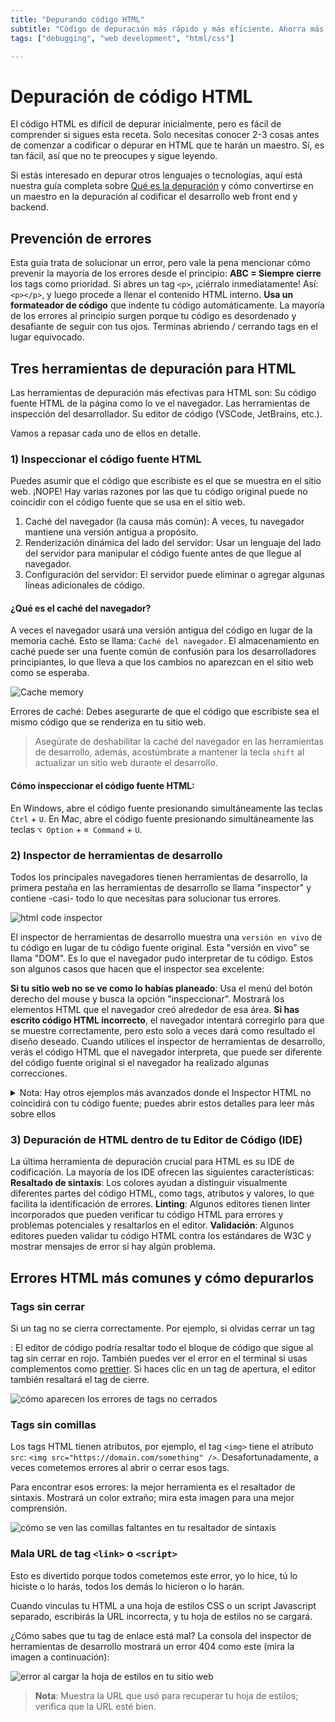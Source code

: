 ```yaml
---
title: "Depurando código HTML"
subtitle: "Código de depuración más rápido y más eficiente. Ahorra más del 50% de tu tiempo de depuración al codificar HTML."
tags: ["debugging", "web development", "html/css"]

--- 
```


# Depuración de código HTML

El código HTML es difícil de depurar inicialmente, pero es fácil de comprender si sigues esta receta. Solo necesitas conocer 2-3 cosas antes de comenzar a codificar o depurar en HTML que te harán un maestro. Sí, es tan fácil, así que no te preocupes y sigue leyendo.

Si estás interesado en depurar otros lenguajes o tecnologías, aquí está nuestra guía completa sobre [Qué es la depuración](https://) y cómo convertirse en un maestro en la depuración al codificar el desarrollo web front end y backend.

## Prevención de errores

Esta guía trata de solucionar un error, pero vale la pena mencionar cómo prevenir la mayoría de los errores desde el principio:
**ABC = Siempre cierre** los tags como prioridad. Si abres un tag `<p>`, ¡ciérralo inmediatamente! Así: `<p></p>`, y luego procede a llenar el contenido HTML interno.
**Usa un formateador de código** que indente tu código automáticamente. La mayoría de los errores al principio surgen porque tu código es desordenado y desafiante de seguir con tus ojos. Terminas abriendo / cerrando tags en el lugar equivocado.

## Tres herramientas de depuración para HTML

Las herramientas de depuración más efectivas para HTML son:
Su código fuente HTML de la página como lo ve el navegador.
Las herramientas de inspección del desarrollador.
Su editor de código (VSCode, JetBrains, etc.).

Vamos a repasar cada uno de ellos en detalle.

### 1) Inspeccionar el código fuente HTML

Puedes asumir que el código que escribiste es el que se muestra en el sitio web. ¡NOPE!
Hay varias razones por las que tu código original puede no coincidir con el código fuente que se usa en el sitio web.

1. Caché del navegador (la causa más común): A veces, tu navegador mantiene una versión antigua a propósito.
2. Renderización dinámica del lado del servidor: Usar un lenguaje del lado del servidor para manipular el código fuente antes de que llegue al navegador.
3. Configuración del servidor: El servidor puede eliminar o agregar algunas líneas adicionales de código.

#### ¿Qué es el caché del navegador?

A veces el navegador usará una versión antigua del código en lugar de la memoria caché. Esto se llama: `Caché del navegador`. 
El almacenamiento en caché puede ser una fuente común de confusión para los desarrolladores principiantes, lo que lleva a que los cambios no aparezcan en el sitio web como se esperaba.

![Cache memory](https://storage.googleapis.com/media-breathecode/c554b1b12abd3b8e7392151ceb31ed2f367e673e99f890e0a7c70ea4df7f68ad)

Errores de caché: Debes asegurarte de que el código que escribiste sea el mismo código que se renderiza en tu sitio web.

> Asegúrate de deshabilitar la caché del navegador en las herramientas de desarrollo, además, acostúmbrate a mantener la tecla `shift` al actualizar un sitio web durante el desarrollo.

#### Cómo inspeccionar el código fuente HTML:

En Windows, abre el código fuente presionando simultáneamente las teclas `Ctrl` + `U`.
En Mac, abre el código fuente presionando simultáneamente las teclas `⌥ Option` + `⌘ Command` + `U`.

### 2) Inspector de herramientas de desarrollo

Todos los principales navegadores tienen herramientas de desarrollo, la primera pestaña en las herramientas de desarrollo se llama "inspector" y contiene -casi- todo lo que necesitas para solucionar tus errores.

![html code inspector](https://i.imgur.com/Fca0Hkm.gif?raw=true)

El inspector de herramientas de desarrollo muestra una `versión en vivo` de tu código en lugar de tu código fuente original. Esta "versión en vivo" se llama "DOM". Es lo que el navegador pudo interpretar de tu código. Estos son algunos casos que hacen que el inspector sea excelente:

**Si tu sitio web no se ve como lo habías planeado**: Usa el menú del botón derecho del mouse y busca la opción "inspeccionar". Mostrará los elementos HTML que el navegador creó alrededor de esa área.
**Si has escrito código HTML incorrecto**, el navegador intentará corregirlo para que se muestre correctamente, pero esto solo a veces dará como resultado el diseño deseado. Cuando utilices el inspector de herramientas de desarrollo, verás el código HTML que el navegador interpreta, que puede ser diferente del código fuente original si el navegador ha realizado algunas correcciones.

<details>
 <summary>Nota: Hay otros ejemplos más avanzados donde el Inspector HTML no coincidirá con tu código fuente; puedes abrir estos detalles para leer más sobre ellos</summary>

Minificación: A veces, los sitios web comprimen y optimizan el código para tiempos de carga más rápidos. El inspector HTML mostrará el código minificado, que puede ser difícil de leer.
Extensiones del navegador: Los bloqueadores de anuncios o bloqueadores de scripts modifican el código mostrado en el inspector HTML.
Renderizado del lado del servidor: el inspector HTML mostrará el código renderizado en el servidor en lugar del código fuente.

</details>

### 3) Depuración de HTML dentro de tu Editor de Código (IDE)

La última herramienta de depuración crucial para HTML es su IDE de codificación. La mayoría de los IDE ofrecen las siguientes características:
**Resaltado de sintaxis**: Los colores ayudan a distinguir visualmente diferentes partes del código HTML, como tags, atributos y valores, lo que facilita la identificación de errores.
**Linting**: Algunos editores tienen linter incorporados que pueden verificar tu código HTML para errores y problemas potenciales y resaltarlos en el editor.
**Validación**: Algunos editores pueden validar tu código HTML contra los estándares de W3C y mostrar mensajes de error si hay algún problema.

## Errores HTML más comunes y cómo depurarlos

### Tags sin cerrar

Si un tag no se cierra correctamente. Por ejemplo, si olvidas cerrar un tag <div>:
El editor de código podría resaltar todo el bloque de código que sigue al tag sin cerrar en rojo.
También puedes ver el error en el terminal si usas complementos como [prettier](https://prettier.io/).
Si haces clic en un tag de apertura, el editor también resaltará el tag de cierre.

![cómo aparecen los errores de tags no cerrados](https://i.imgur.com/oJEe61z.png?raw=true)

### Tags sin comillas

Los tags HTML tienen atributos, por ejemplo, el tag `<img>` tiene el atributo `src`: `<img src="https://domain.com/something" />`. 
Desafortunadamente, a veces cometemos errores al abrir o cerrar esos tags.

Para encontrar esos errores: la mejor herramienta es el resaltador de sintaxis. Mostrará un color extraño; mira esta imagen para una mejor comprensión.

![cómo se ven las comillas faltantes en tu resaltador de sintaxis](https://i.imgur.com/JzNqq1W.png?raw=true)

### Mala URL de tag `<link>` o `<script>`

Esto es divertido porque todos cometemos este error, yo lo hice, tú lo hiciste o lo harás, todos los demás lo hicieron o lo harán.

Cuando vinculas tu HTML a una hoja de estilos CSS o un script Javascript separado, escribirás la URL incorrecta, y tu hoja de estilos no se cargará.

¿Cómo sabes que tu tag de enlace está mal? La consola del inspector de herramientas de desarrollo mostrará un error 404 como este (mira la imagen a continuación):

![error al cargar la hoja de estilos en tu sitio web](https://storage.googleapis.com/breathecode-asset-images/ec4a60f3823464d8fcb8a861b8bf3c786a65015e6ce66f63d17ff11bb161c0a3.png?raw=true)

> **Nota**: Muestra la URL que usó para recuperar tu hoja de estilos; verifica que la URL esté bien.
